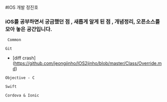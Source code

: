 #IOS 개발  정진호

### iOS를 공부하면서 궁금했던 점 , 새롭게 알게 된 점 , 개념정리, 오픈소스를 모아 놓은 공간입니다.


``` Common```




```Git```

 - [diff crash] (https://github.com/jeongjinho/IOS2jinho/blob/master/Class/Override.md)




```Objective - C ```








```Swift```


``` Cordova & Ionic ```
